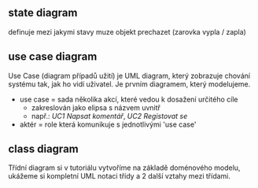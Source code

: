 ## state diagram
definuje mezi jakymi stavy muze objekt prechazet (zarovka vypla / zapla)
## use case diagram
Use Case (diagram případů užití) je UML diagram, který zobrazuje chování systému tak, jak ho vidí uživatel. Je prvním diagramem, který modelujeme.
- use case = sada několika akcí, které vedou k dosažení určitého cíle
	- zakreslován jako elipsa s názvem uvnitř
	- např.: *UC1 Napsat komentář*, *UC2 Registovat se*
- aktér = role která komunikuje s jednotlivými 'use case'

## class diagram
Třídní diagram si v tutoriálu vytvoříme na základě doménového modelu, ukážeme si kompletní UML notaci třídy a 2 další vztahy mezi třídami.
